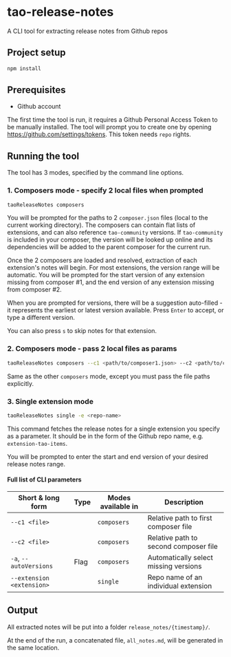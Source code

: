 # tao-release-notes

A CLI tool for extracting release notes from Github repos

## Project setup

```sh
npm install
```

## Prerequisites

- Github account

The first time the tool is run, it requires a Github Personal Access Token to be manually installed. The tool will prompt you to create one by opening https://github.com/settings/tokens. This token needs `repo` rights.

## Running the tool

The tool has 3 modes, specified by the command line options.

### 1. Composers mode - specify 2 local files when prompted

```sh
taoReleaseNotes composers
```

You will be prompted for the paths to 2 `composer.json` files (local to the current working directory). The composers can contain flat lists of extensions, and can also reference `tao-community` versions. If `tao-community` is included in your composer, the version will be looked up online and its dependencies will be added to the parent composer for the current run.

Once the 2 composers are loaded and resolved, extraction of each extension's notes will begin. For most extensions, the version range will be automatic. You will be prompted for the start version of any extension missing from composer #1, and the end version of any extension missing from composer #2.

When you are prompted for versions, there will be a suggestion auto-filled - it represents the earliest or latest version available. Press `Enter` to accept, or type a different version.

You can also press `s` to skip notes for that extension.

### 2. Composers mode - pass 2 local files as params

```sh
taoReleaseNotes composers --c1 <path/to/composer1.json> --c2 <path/to/composer2.json>
```

Same as the other `composers` mode, except you must pass the file paths explicitly.

### 3. Single extension mode

```sh
taoReleaseNotes single -e <repo-name>
```

This command fetches the release notes for a single extension you specify as a parameter. It should be in the form of the Github repo name, e.g. `extension-tao-items`.

You will be prompted to enter the start and end version of your desired release notes range.

#### Full list of CLI parameters

| Short & long form         | Type | Modes available in | Description                           |
|---------------------------|------|--------------------|---------------------------------------|
| `--c1 <file>`             |      | `composers`        | Relative path to first composer file  |
| `--c2 <file>`             |      | `composers`        | Relative path to second composer file |
| `-a`, `--autoVersions`    | Flag | `composers`        | Automatically select missing versions |
| `--extension <extension>` |      | `single`           | Repo name of an individual extension  |

## Output

All extracted notes will be put into a folder `release_notes/{timestamp}/`.

At the end of the run, a concatenated file, `all_notes.md`, will be generated in the same location.

